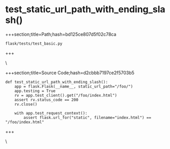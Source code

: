 



# test_static_url_path_with_ending_slash()
  
+++section;title=Path;hash=bd125ce807d5f02c78ca

`flask/tests/test_basic.py`
  
+++

\
  
+++section;title=Source Code;hash=d2cbbb7197ce2f5703b5
```
def test_static_url_path_with_ending_slash():
    app = flask.Flask(__name__, static_url_path="/foo/")
    app.testing = True
    rv = app.test_client().get("/foo/index.html")
    assert rv.status_code == 200
    rv.close()

    with app.test_request_context():
        assert flask.url_for("static", filename="index.html") == "/foo/index.html"
```  
+++

\
